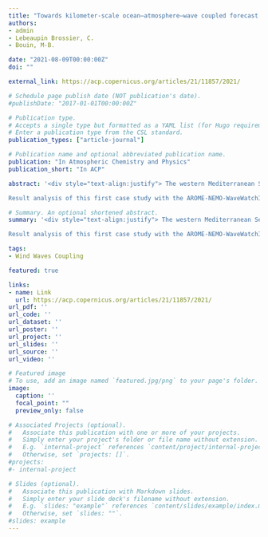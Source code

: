 ```yaml
---
title: "Towards kilometer-scale ocean–atmosphere–wave coupled forecast: a case study on a Mediterranean heavy precipitation event"
authors:
- admin
- Lebeaupin Brossier, C.
- Bouin, M-B.

date: "2021-08-09T00:00:00Z"
doi: ""

external_link: https://acp.copernicus.org/articles/21/11857/2021/

# Schedule page publish date (NOT publication's date).
#publishDate: "2017-01-01T00:00:00Z"

# Publication type.
# Accepts a single type but formatted as a YAML list (for Hugo requirements).
# Enter a publication type from the CSL standard.
publication_types: ["article-journal"]

# Publication name and optional abbreviated publication name.
publication: "In Atmospheric Chemistry and Physics"
publication_short: "In ACP"

abstract: '<div style="text-align:justify"> The western Mediterranean Sea area is frequently affected in autumn by heavy precipitation events (HPEs). These severe meteorological episodes, characterized by strong offshore low-level winds and heavy rain in a short period of time, can lead to severe flooding and wave-submersion events. This study aims to progress towards an integrated short-range forecast system via coupled modeling for a better representation of the processes at the air–sea interface. In order to identify and quantify the coupling impacts, coupled ocean–atmosphere–wave simulations were performed for a HPE that occurred between 12 and 14 October 2016 in the south of France. The experiment using the coupled AROME-NEMO-WaveWatchIII system was notably compared to atmosphere-only, coupled atmosphere–wave and ocean–atmosphere simulations. The results showed that the HPE fine-scale forecast is sensitive to both couplings: the interactive coupling with the ocean leads to significant changes in the heat and moisture supply of the HPE that intensify the convective systems, while coupling with a wave model mainly leads to changes in the low-level dynamics, affecting the location of the convergence that triggers convection over the sea.

Result analysis of this first case study with the AROME-NEMO-WaveWatchIII system does not clearly show major changes in the forecasts with coupling and highlights some attention points to follow (ocean initialization notably). Nonetheless, it illustrates the higher realism and potential benefits of kilometer-scale coupled numerical weather prediction systems, in particular in the case of severe weather events over the sea and/or in coastal areas, and shows their affordability to confidently progress towards operational coupled forecasts. </div>'

# Summary. An optional shortened abstract.
summary: '<div style="text-align:justify"> The western Mediterranean Sea area is frequently affected in autumn by heavy precipitation events (HPEs). These severe meteorological episodes, characterized by strong offshore low-level winds and heavy rain in a short period of time, can lead to severe flooding and wave-submersion events. This study aims to progress towards an integrated short-range forecast system via coupled modeling for a better representation of the processes at the air–sea interface. In order to identify and quantify the coupling impacts, coupled ocean–atmosphere–wave simulations were performed for a HPE that occurred between 12 and 14 October 2016 in the south of France. The experiment using the coupled AROME-NEMO-WaveWatchIII system was notably compared to atmosphere-only, coupled atmosphere–wave and ocean–atmosphere simulations. The results showed that the HPE fine-scale forecast is sensitive to both couplings: the interactive coupling with the ocean leads to significant changes in the heat and moisture supply of the HPE that intensify the convective systems, while coupling with a wave model mainly leads to changes in the low-level dynamics, affecting the location of the convergence that triggers convection over the sea.

Result analysis of this first case study with the AROME-NEMO-WaveWatchIII system does not clearly show major changes in the forecasts with coupling and highlights some attention points to follow (ocean initialization notably). Nonetheless, it illustrates the higher realism and potential benefits of kilometer-scale coupled numerical weather prediction systems, in particular in the case of severe weather events over the sea and/or in coastal areas, and shows their affordability to confidently progress towards operational coupled forecasts. </div>'

tags:
- Wind Waves Coupling

featured: true

links:
- name: Link
  url: https://acp.copernicus.org/articles/21/11857/2021/
url_pdf: ''
url_code: ''
url_dataset: ''
url_poster: ''
url_project: ''
url_slides: ''
url_source: ''
url_video: ''

# Featured image
# To use, add an image named `featured.jpg/png` to your page's folder. 
image:
  caption: ''
  focal_point: ""
  preview_only: false

# Associated Projects (optional).
#   Associate this publication with one or more of your projects.
#   Simply enter your project's folder or file name without extension.
#   E.g. `internal-project` references `content/project/internal-project/index.md`.
#   Otherwise, set `projects: []`.
#projects:
#- internal-project

# Slides (optional).
#   Associate this publication with Markdown slides.
#   Simply enter your slide deck's filename without extension.
#   E.g. `slides: "example"` references `content/slides/example/index.md`.
#   Otherwise, set `slides: ""`.
#slides: example
---
```



<!--
This work is driven by the results in my [previous paper](/publication/conference-paper/) on LLMs.
{{% callout note %}}
Create your slides in Markdown - click the *Slides* button to check out the example.
{{% /callout %}}
Add the publication's **full text** or **supplementary notes** here. You can use rich formatting such as including [code, math, and images](https://docs.hugoblox.com/content/writing-markdown-latex/).
-->

